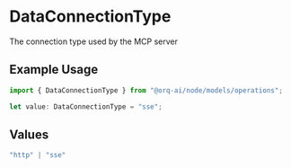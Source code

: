 # DataConnectionType

The connection type used by the MCP server

## Example Usage

```typescript
import { DataConnectionType } from "@orq-ai/node/models/operations";

let value: DataConnectionType = "sse";
```

## Values

```typescript
"http" | "sse"
```